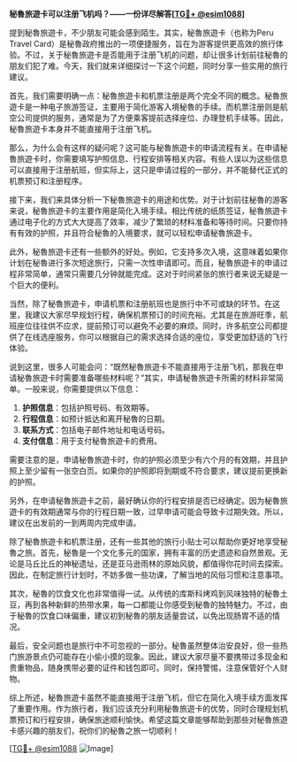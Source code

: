 **秘魯旅遊卡可以注册飞机吗？——一份详尽解答[[TG💪+ @esim1088](https://t.me/s/esim1088)]**

提到秘魯旅遊卡，不少朋友可能会感到陌生。其实，秘魯旅遊卡（也称为Peru Travel Card）是秘魯政府推出的一项便捷服务，旨在为游客提供更高效的旅行体验。不过，关于秘魯旅遊卡是否能用于注册飞机的问题，却让很多计划前往秘魯的朋友们犯了难。今天，我们就来详细探讨一下这个问题，同时分享一些实用的旅行建议。

首先，我们需要明确一点：秘魯旅遊卡和机票注册是两个完全不同的概念。秘魯旅遊卡是一种电子旅游签证，主要用于简化游客入境秘魯的手续。而机票注册则是航空公司提供的服务，通常是为了方便乘客提前选择座位、办理登机手续等。因此，秘魯旅遊卡本身并不能直接用于注册飞机。

那么，为什么会有这样的疑问呢？这可能与秘魯旅遊卡的申请流程有关。在申请秘魯旅遊卡时，你需要填写护照信息、行程安排等相关内容。有些人误以为这些信息可以直接用于注册航班，但实际上，这只是申请过程的一部分，并不能替代正式的机票预订和注册程序。

接下来，我们来具体分析一下秘魯旅遊卡的用途和优势。对于计划前往秘魯的游客来说，秘魯旅遊卡的主要作用是简化入境手续。相比传统的纸质签证，秘魯旅遊卡通过电子化的方式大大提高了效率，减少了繁琐的材料准备和等待时间。只要你持有有效的护照，并且符合秘魯的入境要求，就可以轻松申请秘魯旅遊卡。

此外，秘魯旅遊卡还有一些额外的好处。例如，它支持多次入境，这意味着如果你计划在秘魯进行多次短途旅行，只需一次性申请即可。而且，秘魯旅遊卡的申请过程非常简单，通常只需要几分钟就能完成。这对于时间紧张的旅行者来说无疑是一个巨大的便利。

当然，除了秘魯旅遊卡，申请机票和注册航班也是旅行中不可或缺的环节。在这里，我建议大家尽早规划行程，确保机票预订的时间充裕。尤其是在旅游旺季，航班座位往往供不应求，提前预订可以避免不必要的麻烦。同时，许多航空公司都提供了在线选座服务，你可以根据自己的需求选择合适的座位，享受更加舒适的飞行体验。

说到这里，很多人可能会问：“既然秘魯旅遊卡不能直接用于注册飞机，那我在申请秘魯旅遊卡时需要准备哪些材料呢？”其实，申请秘魯旅遊卡所需的材料非常简单。一般来说，你需要提供以下信息：

1. **护照信息**：包括护照号码、有效期等。
2. **行程信息**：如预计抵达和离开秘魯的日期。
3. **联系方式**：包括电子邮件地址和电话号码。
4. **支付信息**：用于支付秘魯旅遊卡的费用。

需要注意的是，申请秘魯旅遊卡时，你的护照必须至少有六个月的有效期，并且护照上至少留有一张空白页。如果你的护照即将到期或不符合要求，建议提前更换新的护照。

另外，在申请秘魯旅遊卡之前，最好确认你的行程安排是否已经确定。因为秘魯旅遊卡的有效期通常与你的行程日期一致，过早申请可能会导致卡过期失效。所以，建议在出发前的一到两周内完成申请。

除了秘魯旅遊卡和机票注册，还有一些其他的旅行小贴士可以帮助你更好地享受秘魯之旅。首先，秘魯是一个文化多元的国家，拥有丰富的历史遗迹和自然景观。无论是马丘比丘的神秘遗址，还是亚马逊雨林的原始风貌，都值得你花时间去探索。因此，在制定旅行计划时，不妨多做一些功课，了解当地的风俗习惯和注意事项。

其次，秘魯的饮食文化也非常值得一试。从传统的库斯科烤鸡到风味独特的秘魯土豆，再到各种新鲜的热带水果，每一口都能让你感受到秘魯的独特魅力。不过，由于秘魯的饮食口味偏重，建议初到秘魯的朋友适量尝试，以免出现肠胃不适的情况。

最后，安全问题也是旅行中不可忽视的一部分。秘魯虽然整体治安良好，但一些热门旅游景点仍可能存在小偷小摸的现象。因此，建议大家尽量不要携带过多现金和贵重物品，随身携带必要的证件和钱包即可。同时，保持警惕，注意保管好个人财物。

综上所述，秘魯旅遊卡虽然不能直接用于注册飞机，但它在简化入境手续方面发挥了重要作用。作为旅行者，我们应该充分利用秘魯旅遊卡的优势，同时合理规划机票预订和行程安排，确保旅途顺利愉快。希望这篇文章能够帮助到那些对秘魯旅遊卡感兴趣的朋友们，祝你们的秘魯之旅一切顺利！

[[TG💪+ @esim1088](https://t.me/s/esim1088) ![Image](https://i.postimg.cc/4NQfJmqS/Snipaste-2025-05-13-00-14-12.png)]